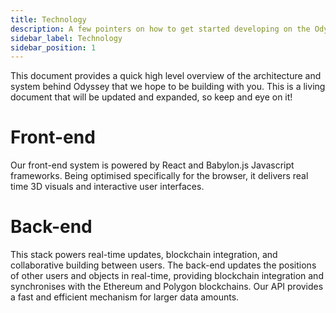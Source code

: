```yaml
---
title: Technology
description: A few pointers on how to get started developing on the Odyssey stack.
sidebar_label: Technology
sidebar_position: 1
---
```

This document provides a quick high level overview of the architecture and system behind Odyssey that we hope to be building with you. This is a living document that will be updated and expanded, so keep and eye on it!

# Front-end

Our front-end system is powered by React and Babylon.js Javascript frameworks. Being optimised specifically for the browser, it delivers real time 3D visuals and interactive user interfaces.

# Back-end

This stack powers real-time updates, blockchain integration, and collaborative building between users. The back-end updates the positions of other users and objects in real-time, providing blockchain integration and synchronises with the Ethereum and Polygon blockchains. Our API provides a fast and efficient mechanism for larger data amounts.